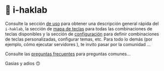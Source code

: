 # 🕋 i-haklab

Consulte la sección [de uso]() para obtener una descripción general rápida del `i-haklab`, 
la sección de [mapa de teclas]() para todas las combinaciones de teclas disponibles 
y la sección de [configuración]() para definir combinaciones de teclas personalizadas,
configurar temas, etc. Para todo lo demás (por ejemplo, cómo ejecutar servidores ), te
invito pasar por la comunidad ...

Consulte las [preguntas frecuentes]() para preguntas comunes...


Gasias y adios 🙃 